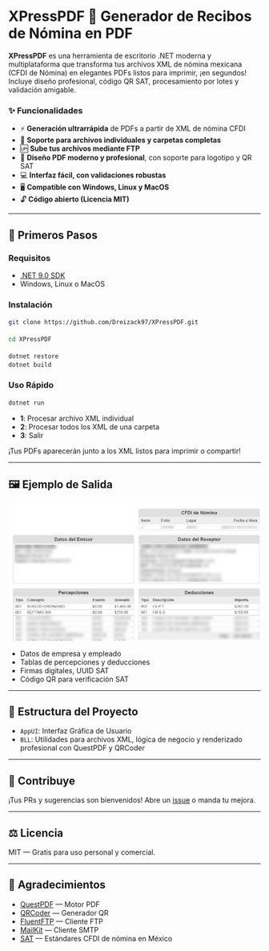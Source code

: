 # XPressPDF 🚀 Generador de Recibos de Nómina en PDF

**XPressPDF** es una herramienta de escritorio .NET moderna y multiplataforma que transforma tus archivos XML de nómina mexicana (CFDI de Nómina) en elegantes PDFs listos para imprimir, ¡en segundos! Incluye diseño profesional, código QR SAT, procesamiento por lotes y validación amigable.

### ✨ Funcionalidades

- ⚡ **Generación ultrarrápida** de PDFs a partir de XML de nómina CFDI
- 📁 **Soporte para archivos individuales y carpetas completas**
- 🆙 **Sube tus archivos mediante FTP**
- 🎨 **Diseño PDF moderno y profesional**, con soporte para logotipo y QR SAT
- 💻 **Interfaz fácil, con validaciones robustas**
- 🖥️ **Compatible con Windows, Linux y MacOS**
- 🔓 **Código abierto (Licencia MIT)**

---

## 🚀 Primeros Pasos

### Requisitos

- [.NET 9.0 SDK](https://dotnet.microsoft.com/en-us/download)
- Windows, Linux o MacOS

### Instalación

```bash
git clone https://github.com/Dreizack97/XPressPDF.git

cd XPressPDF

dotnet restore
dotnet build
```

### Uso Rápido

```bash
dotnet run
```
- **1**: Procesar archivo XML individual
- **2**: Procesar todos los XML de una carpeta
- **3**: Salir

¡Tus PDFs aparecerán junto a los XML listos para imprimir o compartir!

---

## 🖼️ Ejemplo de Salida

![Ejemplo](https://github.com/Dreizack97/XPressPDF/blob/e5821a1b7d8983ce32ae2742af34ddba528d0870/Example.png)

- Datos de empresa y empleado
- Tablas de percepciones y deducciones
- Firmas digitales, UUID SAT
- Código QR para verificación SAT

---

## 📂 Estructura del Proyecto

- `AppUI`: Interfaz Gráfica de Usuario
- `BLL`: Utilidades para archivos XML, lógica de negocio y renderizado profesional con QuestPDF y QRCoder

---

## 🙌 Contribuye

¡Tus PRs y sugerencias son bienvenidos! Abre un [issue](https://github.com/Dreizack97/XPressPDF/issues) o manda tu mejora.

---

## ⚖️ Licencia

MIT — Gratis para uso personal y comercial.

---

## 🙏 Agradecimientos

- [QuestPDF](https://www.questpdf.com/) — Motor PDF
- [QRCoder](https://github.com/codebude/QRCoder) — Generador QR
- [FluentFTP](https://github.com/robinrodricks/FluentFTP) — Cliente FTP
- [MailKit](https://mimekit.net/) — Cliente SMTP
- [SAT](https://www.sat.gob.mx/) — Estándares CFDI de nómina en México
